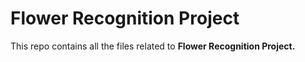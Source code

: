 # Flower Recognition Project
 This repo contains all the files related to **Flower Recognition Project.**
